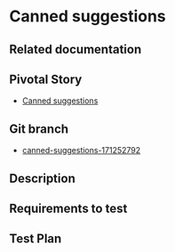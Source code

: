 <!-- Generate a new file using -->
<!-- sed -e "s/\Canned suggestions/My story/" -e "s/\171252792/156128780/" -e "s/\canned-suggestions-171252792/`git_current_branch`/g" template.md | tee "`git_current_branch`.md" -->

# Canned suggestions

## Related documentation

## Pivotal Story

* [Canned suggestions](https://www.pivotaltracker.com/story/show/171252792)

## Git branch

* [canned-suggestions-171252792](https://github.com/HammerMuseum/hammer-video/tree/canned-suggestions-171252792)

## Description

## Requirements to test

## Test Plan
